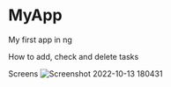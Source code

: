 # MyApp

My first app in ng 

How to add, check and delete tasks

Screens
![Screenshot 2022-10-13 180431](https://user-images.githubusercontent.com/60236795/195637180-3910360e-2bae-4535-a405-dc171197d9d0.png)
